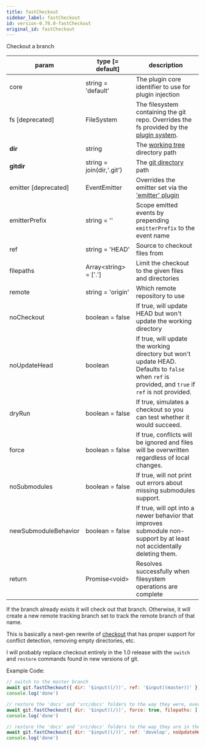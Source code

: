 ```yaml
---
title: fastCheckout
sidebar_label: fastCheckout
id: version-0.78.0-fastCheckout
original_id: fastCheckout
---
```


Checkout a branch

| param                | type [= default]          | description                                                                                                                                        |
| -------------------- | ------------------------- | -------------------------------------------------------------------------------------------------------------------------------------------------- |
| core                 | string = 'default'        | The plugin core identifier to use for plugin injection                                                                                             |
| fs [deprecated]      | FileSystem                | The filesystem containing the git repo. Overrides the fs provided by the [plugin system](./plugin_fs.md).                                          |
| **dir**              | string                    | The [working tree](dir-vs-gitdir.md) directory path                                                                                                |
| **gitdir**           | string = join(dir,'.git') | The [git directory](dir-vs-gitdir.md) path                                                                                                         |
| emitter [deprecated] | EventEmitter              | Overrides the emitter set via the ['emitter' plugin](./plugin_emitter.md)                                                                          |
| emitterPrefix        | string = ''               | Scope emitted events by prepending `emitterPrefix` to the event name                                                                               |
| ref                  | string = 'HEAD'           | Source to checkout files from                                                                                                                      |
| filepaths            | Array\<string\> = ['.']   | Limit the checkout to the given files and directories                                                                                              |
| remote               | string = 'origin'         | Which remote repository to use                                                                                                                     |
| noCheckout           | boolean = false           | If true, will update HEAD but won't update the working directory                                                                                   |
| noUpdateHead         | boolean                   | If true, will update the working directory but won't update HEAD. Defaults to `false` when `ref` is provided, and `true` if `ref` is not provided. |
| dryRun               | boolean = false           | If true, simulates a checkout so you can test whether it would succeed.                                                                            |
| force                | boolean = false           | If true, conflicts will be ignored and files will be overwritten regardless of local changes.                                                      |
| noSubmodules         | boolean = false           | If true, will not print out errors about missing submodules support.                                                                               |
| newSubmoduleBehavior | boolean = false           | If true, will opt into a newer behavior that improves submodule non-support by at least not accidentally deleting them.                            |
| return               | Promise\<void\>           | Resolves successfully when filesystem operations are complete                                                                                      |

If the branch already exists it will check out that branch. Otherwise, it will create a new remote tracking branch set to track the remote branch of that name.

This is basically a next-gen rewrite of [checkout](./checkout.md) that has proper support for conflict detection, removing empty directories, etc.

I will probably replace checkout entirely in the 1.0 release with the `switch` and `restore` commands found in new versions of git.

Example Code:

```js live
// switch to the master branch
await git.fastCheckout({ dir: '$input((/))', ref: '$input((master))' })
console.log('done')
```

```js live
// restore the 'docs' and 'src/docs' folders to the way they were, overwriting any changes
await git.fastCheckout({ dir: '$input((/))', force: true, filepaths: ['docs', 'src/docs'] })
console.log('done')
```

```js live
// restore the 'docs' and 'src/docs' folders to the way they are in the 'develop' branch, overwriting any changes
await git.fastCheckout({ dir: '$input((/))', ref: 'develop', noUpdateHead: true, force: true, filepaths: ['docs', 'src/docs'] })
console.log('done')
```

<script>
(function rewriteEditLink() {
  const el = document.querySelector('a.edit-page-link.button');
  if (el) {
    el.href = 'https://github.com/isomorphic-git/isomorphic-git/edit/main/src/commands/fastCheckout.js';
  }
})();
</script>